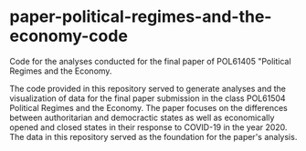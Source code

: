 # paper-political-regimes-and-the-economy-code
Code for the analyses conducted for the final paper of POL61405 "Political Regimes and the Economy. 

The code provided in this repository served to generate analyses and the visualization of data for the final paper submission in the class POL61504 Political Regimes and the Economy. The paper focuses on the differences between authoritarian and democractic states as well as economically opened and closed states in their response to COVID-19 in the year 2020. The data in this repository served as the foundation for the paper's analysis.
